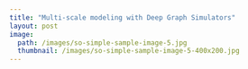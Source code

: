 ```yaml
---
title: "Multi-scale modeling with Deep Graph Simulators"
layout: post
image: 
  path: /images/so-simple-sample-image-5.jpg
  thumbnail: /images/so-simple-sample-image-5-400x200.jpg
---
```


